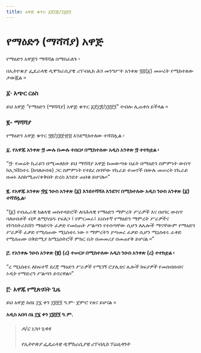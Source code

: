 ```yaml
---
title: አዋጅ ቁጥር ፩፻፲፰/፲፱፻፺
---
```


# የማዕድን (ማሻሻያ) አዋጅ

የማዕድን አዋጅን ማሻሻል በማስፈለጉ ፡

በኢትዮጵያ ፌዴራላዊ ዲሞክራሲያዊ ሪፐብሊክ ሕገ መንግሥት አንቀጽ ፶፭(፩) መሠረት የሚከተለው ታውጇል ።

### ፩· አጭር ርዕስ

ይህ አዋጅ “የማዕድን (ማሻሻያ) አዋጅ ቁጥር ፩፻፲፰/፲፱፻፺” ተብሎ ሊጠቀስ ይችላል ።

### ፪- ማሻሻያ

የማዕድን አዋጅ ቁጥር ፶፪/፲፱፻፹፭ እንደሚከተለው ተሻሽሏል ፡

#### ፩. የአዋጁ አንቀጽ ፵ ሙሉ በሙሉ ተሰርዞ በሚከተለው አዲስ አንቀጽ ፵ ተተክቷል ፡

“፵‧ የመሬት ኪራይን በሚመለከት ይህ ማሻሻያ አዋጅ ከመውጣቱ በፊት በማዕድን ስምምነት ውስጥ ከኢንቨስተሩ (ከባለሀብቱ) ጋር ስምምነት የተደረ ሰባቸው የኪራይ ተመኖች በውሉ መሠረት የኪራይ ዘመኑ እስከሚጠናቀቅበት ድረስ እንደተ ጠበቁ ይሆናሉ።”

#### ፪. የአዋጁ አንቀጽ ፵፮ ንዑስ አንቀጽ (፩) እንደተሻሻለ እንደገና በሚከተለው አዲስ ንዑስ አንቀጽ (፩) ተሻሽሏል፡

“(፩) የብሔራዊ ክልላዊ መስተዳድሮች ለባሕላዊ የማዕድን ማምረት ሥራዎች እና በሀገር ውስጥ ባለሀብቶች ብቻ ለሚካሄዱ የፍለጋ ፤ የምርመራ፤ አነስተኛ የማዕድን ማምረት ሥራዎችና የኮንስትራክሽን ማዕድናት ፈቃድ የመስጠት ሥልጣን የተሰጣቸው ሲሆን ለሌሎች ማናቸውም የማዕድን ሥራዎች ፈቃድ የሚሰጠው ሚኒስቴሩ ነው ። ማምረትን ያጣመረ ፈቃድ ሲሆን ሚኒስቴሩ ፈቀድ የሚሰጠው በቅድሚያ ከሚኒስትሮች ምክር ቤት በመመሪያ በመጠየቅ ይሆናል ።”

#### ፫. የአንቀጹ ንዑስ አንቀጽ (፪) (ረ) ተሠርዞ በሚከተለው አዲስ ንዑስ አንቀጽ (ረ) ተተክቷል ፡

“ረ ሚኒስቴሩ ለከፍተኛ ደረጃ ማዕድን ሥራዎች የሚገኝ ሮያሊቲና ሌሎች ክፍያዎች የመሰብሰብና ኦዲት የማድረግ ሥልጣን ይኖረዋል።”

### ፫· አዋጁ የሚጸናበት ጊዜ

ይህ አዋጅ ከሰኔ ፲፮ ቀን ፲፱፻፺ ዓ.ም· ጀምሮ የጸና ይሆናል ።

**አዲስ አበባ ሰኔ ፲፮ ቀን ፲፱፻፺ ዓ.ም.**

> ##### ዶ/ር ነጋሶ ጊዳዳ
>
> ##### የኢትዮጵያ ፌዴራላዊ ዲሞክራሲያዊ ሪፐብሊክ ፕሬዚዳንት
